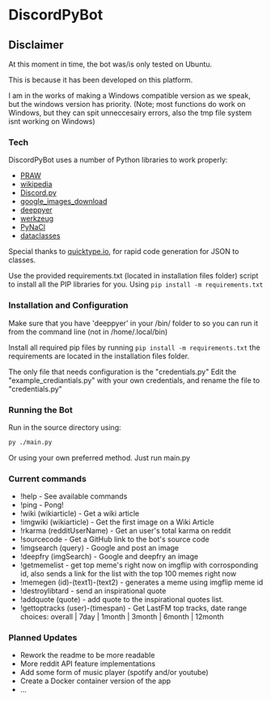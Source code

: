 # DiscordPyBot

## Disclaimer
 At this moment in time, the bot was/is only tested on Ubuntu.

 This is because it has been developed on this platform.
 
 I am in the works of making a Windows compatible version as we speak, but the windows version has priority.
 (Note; most functions do work on Windows, but they can spit unneccesairy errors, also the tmp file system isnt working on Windows)

### Tech

DiscordPyBot uses a number of Python libraries to work properly:

* [PRAW](https://pypi.org/project/praw/)
* [wikipedia](https://pypi.org/project/wikipedia/)
* [Discord.py](https://pypi.org/project/discord.py/)
* [google_images_download](https://pypi.org/project/google_images_download/)
* [deeppyer](https://pypi.org/project/deeppyer/)
* [werkzeug](https://pypi.org/project/Werkzeug/)
* [PyNaCl](https://pypi.org/project/PyNaCl/)
* [dataclasses](https://pypi.org/project/dataclasses/)

Special thanks to [quicktype.io](https://app.quicktype.io/), for rapid code generation for JSON to classes.

Use the provided requirements.txt (located in installation files folder) script to install all the PIP libraries for you.
Using ```pip install -m requirements.txt```

###  Installation and Configuration

Make sure that you have 'deeppyer' in your /bin/ folder to so you can run it from the command line (not in /home/.local/bin)

Install all required pip files by running ```pip install -m requirements.txt``` the requirements are located in the installation files folder.

 The only file that needs configuration is the "credentials.py"
 Edit the "example_crediantials.py" with your own credentials, and rename the file to "credentials.py"

### Running the Bot

Run in the source directory using:
```sh
py ./main.py
```
Or using your own preferred method. Just run main.py

### Current commands

 * !help - See available commands
 * !ping - Pong!
 * !wiki (wikiarticle) - Get a wiki article
 * !imgwiki (wikiarticle) - Get the first image on a Wiki Article
 * !rkarma (redditUserName) - Get an user's total karma on reddit
 * !sourcecode - Get a GitHub link to the bot's source code
 * !imgsearch (query) - Google and post an image
 * !deepfry (imgSearch) - Google and deepfry an image
 * !getmemelist - get top meme's right now on imgflip with corrosponding id, also sends a link for the list with the top 100 memes right now
 * !memegen (id)-(text1)-(text2) - generates a meme using imgflip meme id
 * !destroylibtard - send an inspirational quote
 * !addquote (quote) - add quote to the inspirational quotes list.
 * !gettoptracks (user)-(timespan) - Get LastFM top tracks, date range choices: overall | 7day | 1month | 3month | 6month | 12month

### Planned Updates
 
 * Rework the readme to be more readable
 * More reddit API feature implementations
 * Add some form of music player (spotify and/or youtube)
 * Create a Docker container version of the app
 * ...
